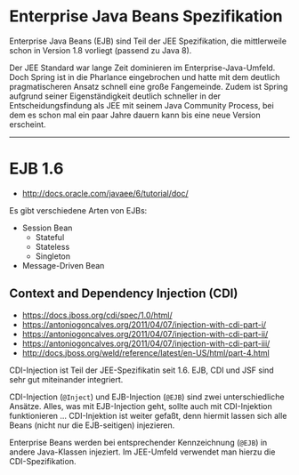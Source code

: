 # Enterprise Java Beans Spezifikation
Enterprise Java Beans (EJB) sind Teil der JEE Spezifikation, die mittlerweile schon in Version 1.8 vorliegt (passend zu Java 8).

Der JEE Standard war lange Zeit dominieren im Enterprise-Java-Umfeld. Doch Spring ist in die Pharlance eingebrochen und hatte mit dem deutlich pragmatischeren Ansatz schnell eine große Fangemeinde. Zudem ist Spring aufgrund seiner Eigenständigkeit deutlich schneller in der Entscheidungsfindung als JEE mit seinem Java Community Process, bei dem es schon mal ein paar Jahre dauern kann bis eine neue Version erscheint.

---

# EJB 1.6
* http://docs.oracle.com/javaee/6/tutorial/doc/

Es gibt verschiedene Arten von EJBs:

* Session Bean 
  * Stateful
  * Stateless
  * Singleton
* Message-Driven Bean

## Context and Dependency Injection (CDI)
* https://docs.jboss.org/cdi/spec/1.0/html/
* https://antoniogoncalves.org/2011/04/07/injection-with-cdi-part-i/
* https://antoniogoncalves.org/2011/04/07/injection-with-cdi-part-ii/
* https://antoniogoncalves.org/2011/04/07/injection-with-cdi-part-iii/
* http://docs.jboss.org/weld/reference/latest/en-US/html/part-4.html

CDI-Injection ist Teil der JEE-Spezifikatin seit 1.6. EJB, CDI und JSF sind sehr gut miteinander integriert.

CDI-Injection (`@Inject`) und EJB-Injection (`@EJB`) sind zwei unterschiedliche Ansätze. Alles, was mit EJB-Injection geht, sollte auch mit CDI-Injektion funktionieren ... CDI-Injektion ist weiter gefaßt, denn hiermit lassen sich alle Beans (nicht nur die EJB-seitigen) injezieren.

Enterprise Beans werden bei entsprechender Kennzeichnung (`@EJB`) in andere Java-Klassen injeziert. Im JEE-Umfeld verwendet man hierzu die CDI-Spezifikation.

